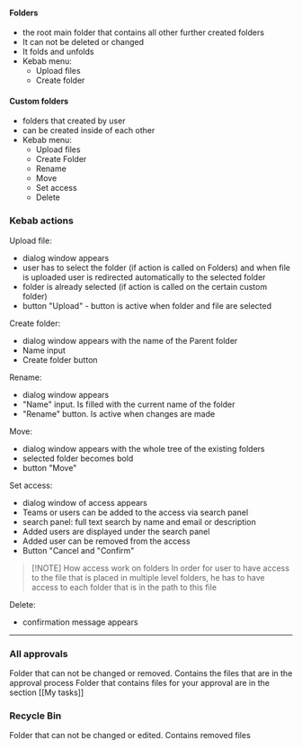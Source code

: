 
#### Folders
* the root main folder that contains all other further created folders
* It can not be deleted or changed
* It folds and unfolds
* Kebab menu: 
	* Upload files
	* Create folder

#### Custom folders
* folders that created by user
* can be created inside of each other
* Kebab menu:
	* Upload files
	* Create Folder
	* Rename
	* Move
	* Set access
	* Delete

### Kebab actions
Upload file:
* dialog window appears
* user has to select the folder (if action is called on Folders) and when file is uploaded user is redirected automatically to the selected folder
* folder is already selected (if action is called on the certain custom folder)
* button "Upload" - button is active when folder and file are selected

Create folder:
* dialog window appears with the name of the Parent folder
* Name input
* Create folder button

Rename:
* dialog window appears
* "Name" input. Is filled with the current name of the folder
* "Rename" button. Is active when changes are made

Move:
* dialog window appears with the whole tree of the existing folders
* selected folder becomes bold
* button "Move"

Set access:
* dialog window of access appears
* Teams or users can be added to the access via search panel
* search panel: full text search by name and email or description
* Added users are displayed under the search panel
* Added user can be removed from the access
* Button "Cancel and "Confirm"


> [!NOTE] How access work on folders
>In order for user to have access to the file that is placed in multiple level folders, he has to have access to each folder that is in the path to this file

Delete:
* confirmation message appears

---

### All approvals
Folder that can not be changed or removed. Contains the files that are in the approval process
Folder that contains files for your approval are in the section [[My tasks]]

### Recycle Bin
Folder that can not be changed or edited. Contains removed files
